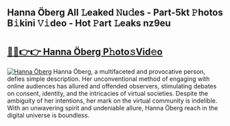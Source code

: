## Hanna Öberg All 𝙻eaked 𝙽u𝚍es - Part-5kt 𝙿hotos B𝚒kini 𝚅𝚒deo - Hot 𝙿art 𝙻eaks nz9eu

# <h2><a href="http://ld02rtp.urlbe.top/?page=Hanna+%c3%96berg">🔗🔗👉👉 Hanna Öberg P𝚑oto𝚜Vid𝚎o</a></h2>

[![Hanna Öberg](https://i.imgur.com/eBuTRDB.gif)](http://ld02rtp.urlbe.top/?page=Hanna+%c3%96berg)
Hanna Öberg, a multifaceted and provocative person, defies simple description. Her unconventional method of engaging with online audiences has allured and offended observers, stimulating debates on consent, identity, and the intricacies of virtual societies. Despite the ambiguity of her intentions, her mark on the virtual community is indelible. With an unwavering spirit and undeniable allure, Hanna Öberg reach in the digital universe is boundless.
